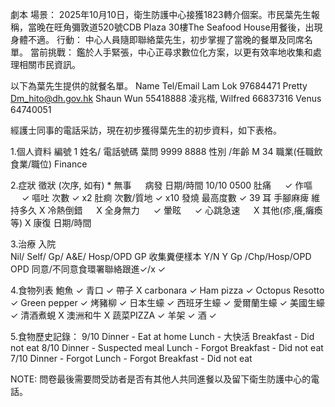 劇本
場景： 2025年10月10日，衛生防護中心接獲1823轉介個案。市民葉先生報稱，當晚在旺角彌敦道520號CDB Plaza 30樓The Seafood House用餐後，出現身體不適。
行動： 中心人員隨即聯絡葉先生，初步掌握了當晚的餐單及同席名單。
當前挑戰： 鑑於人手緊張，中心正尋求數位化方案，以更有效率地收集和處理相關市民資訊。

以下為葉先生提供的就餐名單。
Name	Tel/Email
Lam Lok	97684471
Pretty	Dm_hito@dh.gov.hk
Shaun Wun	55418888
凌兆楷, Wilfred	66837316
Venus	64740051

經護士同事的電話采訪，現在初步獲得葉先生的初步資料，如下表格。







1.個人資料
編號	1
姓名/ 電話號碼	葉問
9999 8888
性別 /年齡	M
	34
職業(任職飲食業/職位)	Finance

2.症狀
徵狀 (次序, 如有) *	無事	　
	病發	日期/時間	10/10
0500
	肚痛	　	✓
	作嘔	　	✓
	嘔吐	次數	✓
x2
	肚痾	次數/質地	✓
x10
	發燒	最高度數	✓
39
耳
	手腳麻痺	維持多久	X
	冷熱倒錯	　	X
	全身無力	　	✓
	暈眩	　	✓
	心跳急速	　	X
	其他(疹,癢,癱瘓等)	X
	康復	日期/時間	　


3.治療
入院	
Nil/ Self/ Gp/ A&E/  Hosp/OPD  	GP
收集糞便樣本 Y/N	Y
Gp /Chp/Hosp/OPD	OPD
同意/不同意食環署聯絡跟進✓/x	✓

4.食物列表
鮑魚	✓
青口	✓
帶子	X
carbonara	✓
Ham pizza	✓
Octopus Resotto	✓
Green pepper	✓
烤豬柳	✓
日本生蠔	✓
西班牙生蠔	✓
愛爾蘭生蠔	✓
美國生蠔	✓
清酒煮蜆	X
澳洲和牛	X
蔬菜PIZZA	✓
羊架	✓
酒	✓


5.食物歷史記錄：
9/10	Dinner - Eat at home
Lunch - 大快活 
Breakfast - Did not eat
8/10	Dinner - Suspected meal Lunch - Forgot 
Breakfast - Did not eat
7/10	Dinner - Forgot 
Lunch - Forgot 
Breakfast - Did not eat


NOTE:
問卷最後需要問受訪者是否有其他人共同進餐以及留下衛生防護中心的電話。